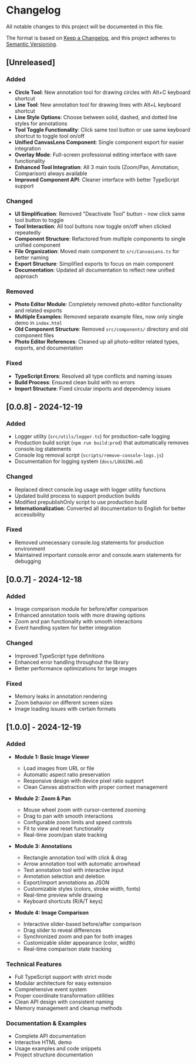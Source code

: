 # Changelog

All notable changes to this project will be documented in this file.

The format is based on [Keep a Changelog](https://keepachangelog.com/en/1.0.0/),
and this project adheres to [Semantic Versioning](https://semver.org/spec/v2.0.0.html).

## [Unreleased]

### Added
- **Circle Tool**: New annotation tool for drawing circles with Alt+C keyboard shortcut
- **Line Tool**: New annotation tool for drawing lines with Alt+L keyboard shortcut
- **Line Style Options**: Choose between solid, dashed, and dotted line styles for annotations
- **Tool Toggle Functionality**: Click same tool button or use same keyboard shortcut to toggle tool on/off
- **Unified CanvasLens Component**: Single component export for easier integration
- **Overlay Mode**: Full-screen professional editing interface with save functionality
- **Enhanced Tool Integration**: All 3 main tools (Zoom/Pan, Annotation, Comparison) always available
- **Improved Component API**: Cleaner interface with better TypeScript support

### Changed
- **UI Simplification**: Removed "Deactivate Tool" button - now click same tool button to toggle
- **Tool Interaction**: All tool buttons now toggle on/off when clicked repeatedly
- **Component Structure**: Refactored from multiple components to single unified component
- **File Organization**: Moved main component to `src/CanvasLens.ts` for better naming
- **Export Structure**: Simplified exports to focus on main component
- **Documentation**: Updated all documentation to reflect new unified approach

### Removed
- **Photo Editor Module**: Completely removed photo-editor functionality and related exports
- **Multiple Examples**: Removed separate example files, now only single demo in `index.html`
- **Old Component Structure**: Removed `src/components/` directory and old component files
- **Photo Editor References**: Cleaned up all photo-editor related types, exports, and documentation

### Fixed
- **TypeScript Errors**: Resolved all type conflicts and naming issues
- **Build Process**: Ensured clean build with no errors
- **Import Structure**: Fixed circular imports and dependency issues

## [0.0.8] - 2024-12-19

### Added
- Logger utility (`src/utils/logger.ts`) for production-safe logging
- Production build script (`npm run build:prod`) that automatically removes console.log statements
- Console log removal script (`scripts/remove-console-logs.js`)
- Documentation for logging system (`docs/LOGGING.md`)

### Changed
- Replaced direct console.log usage with logger utility functions
- Updated build process to support production builds
- Modified prepublishOnly script to use production build
- **Internationalization**: Converted all documentation to English for better accessibility

### Fixed
- Removed unnecessary console.log statements for production environment
- Maintained important console.error and console.warn statements for debugging

## [0.0.7] - 2024-12-18

### Added
- Image comparison module for before/after comparison
- Enhanced annotation tools with more drawing options
- Zoom and pan functionality with smooth interactions
- Event handling system for better integration

### Changed
- Improved TypeScript type definitions
- Enhanced error handling throughout the library
- Better performance optimizations for large images

### Fixed
- Memory leaks in annotation rendering
- Zoom behavior on different screen sizes
- Image loading issues with certain formats

## [1.0.0] - 2024-12-19

### Added
- **Module 1: Basic Image Viewer**
  - Load images from URL or file
  - Automatic aspect ratio preservation
  - Responsive design with device pixel ratio support
  - Clean Canvas abstraction with proper context management

- **Module 2: Zoom & Pan**
  - Mouse wheel zoom with cursor-centered zooming
  - Drag to pan with smooth interactions
  - Configurable zoom limits and speed controls
  - Fit to view and reset functionality
  - Real-time zoom/pan state tracking

- **Module 3: Annotations**
  - Rectangle annotation tool with click & drag
  - Arrow annotation tool with automatic arrowhead
  - Text annotation tool with interactive input
  - Annotation selection and deletion
  - Export/import annotations as JSON
  - Customizable styles (colors, stroke width, fonts)
  - Real-time preview while drawing
  - Keyboard shortcuts (R/A/T keys)

- **Module 4: Image Comparison**
  - Interactive slider-based before/after comparison
  - Drag slider to reveal differences
  - Synchronized zoom and pan for both images
  - Customizable slider appearance (color, width)
  - Real-time comparison state tracking

### Technical Features
- Full TypeScript support with strict mode
- Modular architecture for easy extension
- Comprehensive event system
- Proper coordinate transformation utilities
- Clean API design with consistent naming
- Memory management and cleanup methods

### Documentation & Examples
- Complete API documentation
- Interactive HTML demo
- Usage examples and code snippets
- Project structure documentation
